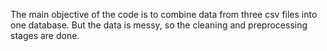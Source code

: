 The main objective of the code is to combine data from three csv files into one database. 
But the data is messy, so the cleaning and preprocessing stages are done. 
